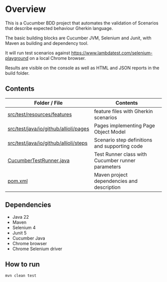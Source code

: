 # Overview

This is a Cucumber BDD project that automates the validation of Scenarios that describe expected behaviour Gherkin language.

The basic building blocks are Cucumber JVM, Selenium and Junit, with Maven as building and dependency tool.

It will run test scenarios against https://www.lambdatest.com/selenium-playground on a local Chrome browser. 

Results are visible on the console as well as HTML and JSON reports in the build folder.


## Contents


| **Folder / File**                                                                  | **Contents**                                      |
|------------------------------------------------------------------------------------|---------------------------------------------------|
| [src/test/resources/features](src/test/resources/features)                         | feature files with Gherkin scenarios              |
| [src/test/java/io/github/allioli/pages](src/test/java/io/github/allioli/pages)     | Pages implementing Page Object Model              |
| [src/test/java/io/github/allioli/steps](src/test/java/io/github/allioli/steps)     | Scenario step definitions and supporting code     |
| [CucumberTestRunner.java](src/test/java/io/github/allioli/CucumberTestRunner.java) | Test Runner class with Cucumber runner parameters |
| [pom.xml](pom.xml)                                                                 | Maven project dependencies and description        |


## Dependencies

- Java 22
- Maven
- Selenium 4
- Junit 5
- Cucumber Java
- Chrome browser
- Chrome Selenium driver

## How to run

`mvn clean test`
